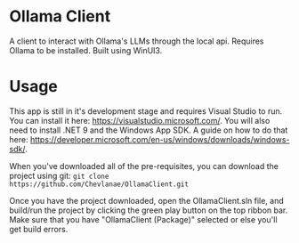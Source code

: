 # Ollama Client

A client to interact with Ollama's LLMs through the local api. Requires Ollama to be installed. Built using WinUI3.

# Usage

This app is still in it's development stage and requires Visual Studio to run. You can install it here: https://visualstudio.microsoft.com/.
You will also need to install .NET 9 and the Windows App SDK. A guide on how to do that here: https://developer.microsoft.com/en-us/windows/downloads/windows-sdk/.

When you've downloaded all of the pre-requisites, you can download the project using git:
`git clone https://github.com/Chevlanae/OllamaClient.git`

Once you have the project downloaded, open the OllamaClient.sln file, and build/run the project by clicking the green play button on the top ribbon bar.
Make sure that you have "OllamaClient (Package)" selected or else you'll get build errors.

